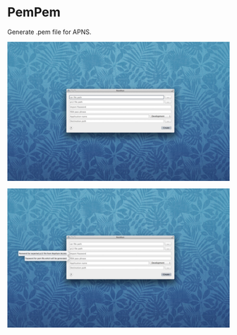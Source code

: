 # PemPem

Generate .pem file for APNS.

![](https://raw.githubusercontent.com/0x0c/PemPem/master/image/1.jpg)

![](https://raw.githubusercontent.com/0x0c/PemPem/master/image/2.jpg)